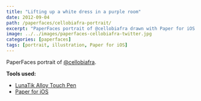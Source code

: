 ```yaml
---
title: "Lifting up a white dress in a purple room"
date: 2012-09-04
path: /paperfaces/cellobiafra-portrait/
excerpt: "PaperFaces portrait of @cellobiafra drawn with Paper for iOS on an iPad."
image: ../../images/paperfaces-cellobiafra-twitter.jpg
categories: [paperfaces]
tags: [portrait, illustration, Paper for iOS]
---
```


PaperFaces portrait of [@cellobiafra](https://twitter.com/cellobiafra).

**Tools used:**

- [LunaTik Alloy Touch Pen](https://www.amazon.com/gp/product/B00821TR7G/ref=as_li_ss_tl?ie=UTF8&tag=mademist-20&linkCode=as2&camp=1789&creative=390957&creativeASIN=B00821TR7G)
- [Paper for iOS](https://paper.bywetransfer.com/)
